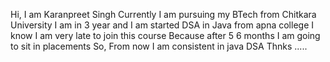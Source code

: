Hi, I am Karanpreet Singh 
Currently I am pursuing my BTech from Chitkara University
I am in 3 year and I am started DSA in Java from apna college 
I know I am very late to join this course Because after 5 6 months I am going to sit in placements 
So, From now I am consistent in java DSA 
Thnks .....